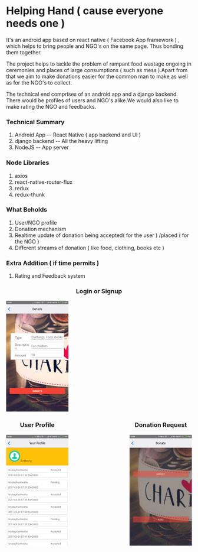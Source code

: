 # Helping Hand ( cause everyone needs one )
It's an android app based on react native ( Facebook App framework ) , which helps to bring people and NGO's on the same page.
Thus bonding them together.

The project helps to tackle the problem of rampant food wastage ongoing in ceremonies and places of
large consumptions ( such as mess ).Apart from that we aim to make donations easier for the common 
man to make as well as for the NGO's to collect.

The technical end comprises of an android app and a django backend. There would be profiles of users and 
NGO's alike.We would also like to make rating the NGO and feedbacks.

### Technical Summary
1. Android App    -- React Native  ( app backend and UI )
2. django backend -- All the heavy lifting
3. NodeJS         -- App server


### Node Libraries
1. axios 
2. react-native-router-flux
3. redux
4. redux-thunk


### What Beholds
1. User/NGO profile
2. Donation mechanism
3. Realtime update of donation being accepted( for the user ) /placed ( for the NGO )
4. Different streams of donation ( like food, clothing, books etc )



### Extra Addition ( if time permits )
1. Rating and Feedback system

<div class="images">
<div class="imgContainer" style="float:centre;">
<h3 style = "text-align: center;"> Login or Signup</h3>
<img src="/HINT17/images/Screenshot_2017-03-25-10-54-47-712_com.hint17.png?raw=true" height=300px; width:200px; > 
</div>

<div class="imgContainer" style="float:right;">
<h3 style = "text-align: center;"> Donation Request</h3>
<img src="/HINT17/images/Screenshot_2017-03-25-10-54-30-756_com.hint17.png?raw=true" height=300px; width:200px; alt="Donation Request">
</div>

<div class="imgContainer" style="float:left;">
<h3 style = "text-align: center; "> User Profile</h3>
<img src="/HINT17/images/Screenshot_2017-03-25-10-54-57-710_com.hint17.png?raw=true" height=300px; width:200px; alt="User Profile" >
</div>
</div>
